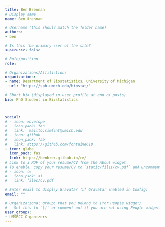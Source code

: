 ```yaml
---
title: Ben Brennan
# Display name
name: Ben Brennan

# Username (this should match the folder name)
authors:
- ben

# Is this the primary user of the site?
superuser: false

# Role/position
role: 

# Organizations/Affiliations
organizations:
- name: Department of Biostatistics, University of Michigan
  url: "https://sph.umich.edu/biostat/"

# Short bio (displayed in user profile at end of posts)
bio: PhD Student in Biostatistics



social:
# - icon: envelope
#   icon_pack: fas
#   link: 'mailto:simfont@umich.edu'
# - icon: github
#   icon_pack: fab
#   link: https://github.com/fontaine618
- icon: globe
  icon_pack: fas
  link: https://benbren.github.io/cv/
# Link to a PDF of your resume/CV from the About widget.
# To enable, copy your resume/CV to `static/files/cv.pdf` and uncomment the lines below.  
# - icon: cv
#   icon_pack: ai
#   link: files/cv.pdf

# Enter email to display Gravatar (if Gravatar enabled in Config)
email: ""
  
# Organizational groups that you belong to (for People widget)
#   Set this to `[]` or comment out if you are not using People widget.  
user_groups:
- UMSBCC Organizers
---
```


